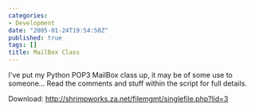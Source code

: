 ```yaml
---
categories:
- Development
date: "2005-01-24T19:54:50Z"
published: true
tags: []
title: MailBox Class
---
```


I've put my Python POP3 MailBox class up, it may be of some use to
someone... Read the comments and stuff within the script for full
details.

Download: <http://shrimpworks.za.net/filemgmt/singlefile.php?lid=3>
